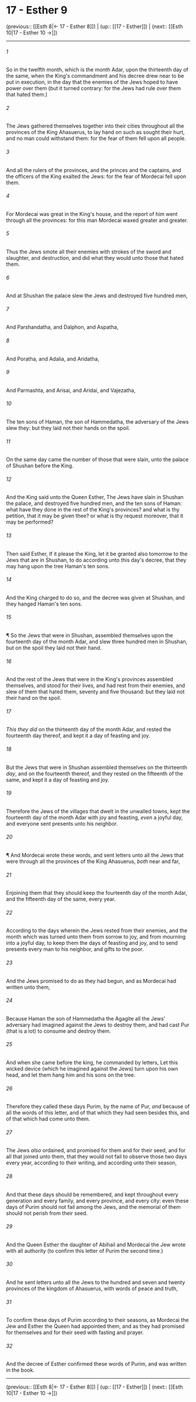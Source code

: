 # 17 - Esther 9

(previous:: [[Esth 8|← 17 - Esther 8]]) | (up:: [[17 - Esther]]) | (next:: [[Esth 10|17 - Esther 10 →]])

***


###### 1 
So in the twelfth month, which is the month Adar, upon the thirteenth day of the same, when the King's commandment and his decree drew near to be put in execution, in the day that the enemies of the Jews hoped to have power over them (but it turned contrary: for the Jews had rule over them that hated them.) 

###### 2 
The Jews gathered themselves together into their cities throughout all the provinces of the King Ahasuerus, to lay hand on such as sought their hurt, and no man could withstand them: for the fear of them fell upon all people. 

###### 3 
And all the rulers of the provinces, and the princes and the captains, and the officers of the King exalted the Jews: for the fear of Mordecai fell upon them. 

###### 4 
For Mordecai was great in the King's house, and the report of him went through all the provinces: for this man Mordecai waxed greater and greater. 

###### 5 
Thus the Jews smote all their enemies with strokes of the sword and slaughter, and destruction, and did what they would unto those that hated them. 

###### 6 
And at Shushan the palace slew the Jews and destroyed five hundred men, 

###### 7 
And Parshandatha, and Dalphon, and Aspatha, 

###### 8 
And Poratha, and Adalia, and Aridatha, 

###### 9 
And Parmashta, and Arisai, and Aridai, and Vajezatha, 

###### 10 
The ten sons of Haman, the son of Hammedatha, the adversary of the Jews slew they: but they laid not their hands on the spoil. 

###### 11 
On the same day came the number of those that were slain, unto the palace of Shushan before the King. 

###### 12 
And the King said unto the Queen Esther, The Jews have slain in Shushan the palace, and destroyed five hundred men, and the ten sons of Haman: what have they done in the rest of the King's provinces? and what is thy petition, that it may be given thee? or what is thy request moreover, that it may be performed? 

###### 13 
Then said Esther, If it please the King, let it be granted also tomorrow to the Jews that are in Shushan, to do according unto this day's decree, that they may hang upon the tree Haman's ten sons. 

###### 14 
And the King charged to do so, and the decree was given at Shushan, and they hanged Haman's ten sons. 

###### 15 
¶ So the Jews that were in Shushan, assembled themselves upon the fourteenth day of the month Adar, and slew three hundred men in Shushan, but on the spoil they laid not their hand. 

###### 16 
And the rest of the Jews that were in the King's provinces assembled themselves, and stood for their lives, and had rest from their enemies, and slew of them that hated them, seventy and five thousand: but they laid not their hand on the spoil. 

###### 17 
_This they did_ on the thirteenth day of the month Adar, and rested the fourteenth day thereof, and kept it a day of feasting and joy. 

###### 18 
But the Jews that were in Shushan assembled themselves on the thirteenth _day_, and on the fourteenth thereof, and they rested on the fifteenth of the same, and kept it a day of feasting and joy. 

###### 19 
Therefore the Jews of the villages that dwelt in the unwalled towns, kept the fourteenth day of the month Adar with joy and feasting, _even_ a joyful day, and everyone sent presents unto his neighbor. 

###### 20 
¶ And Mordecai wrote these words, and sent letters unto all the Jews that were through all the provinces of the King Ahasuerus, _both_ near and far, 

###### 21 
Enjoining them that they should keep the fourteenth day of the month Adar, and the fifteenth day of the same, every year. 

###### 22 
According to the days wherein the Jews rested from their enemies, and the month which was turned unto them from sorrow to joy, and from mourning into a joyful day, to keep them the days of feasting and joy, and to send presents every man to his neighbor, and gifts to the poor. 

###### 23 
And the Jews promised to do as they had begun, and as Mordecai had written unto them, 

###### 24 
Because Haman the son of Hammedatha the Agagite all the Jews' adversary had imagined against the Jews to destroy them, and had cast Pur (that is a lot) to consume and destroy them. 

###### 25 
And when she came before the king, he commanded by letters, Let this wicked device (which he imagined against the Jews) turn upon his own head, and let them hang him and his sons on the tree. 

###### 26 
Therefore they called these days Purim, by the name of Pur, _and_ because of all the words of this letter, and of that which they had seen besides this, and of that which had come unto them. 

###### 27 
The Jews _also_ ordained, and promised for them and for their seed, and for all that joined unto them, that they would not fail to observe those two days every year, according to their writing, and according unto their season, 

###### 28 
And that these days should be remembered, and kept throughout every generation and every family, and every province, and every city: even these days of Purim should not fail among the Jews, and the memorial of them should not perish from their seed. 

###### 29 
And the Queen Esther the daughter of Abihail and Mordecai the Jew wrote with all authority (to confirm this letter of Purim the second time.) 

###### 30 
And he sent letters unto all the Jews to the hundred and seven and twenty provinces of the kingdom of Ahasuerus, with words of peace and truth, 

###### 31 
To confirm these days of Purim according to their seasons, as Mordecai the Jew and Esther the Queen had appointed them, and as they had promised for themselves and for their seed with fasting and prayer. 

###### 32 
And the decree of Esther confirmed these words of Purim, and was written in the book.

***

(previous:: [[Esth 8|← 17 - Esther 8]]) | (up:: [[17 - Esther]]) | (next:: [[Esth 10|17 - Esther 10 →]])
